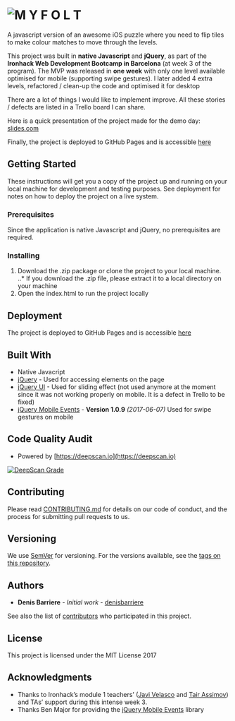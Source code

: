 # ![M Y F O L T](https://s3.amazonaws.com/media-p.slid.es/uploads/733340/images/3955600/Screen_Shot_2017-06-30_at_12.37.07_pm.png "M Y F O L T")

A javascript version of an awesome iOS puzzle where you need to flip tiles to make colour matches to move through the levels. 

This project was built in **native Javascript** and **jQuery**, as part of the **Ironhack Web Development Bootcamp in Barcelona** (at week 3 of the program). The MVP was released in **one week** with only one level available optimised for mobile (supporting swipe gestures).
I later added 4 extra levels, refactored / clean-up the code and optimised it for desktop

There are a lot of things I would like to implement  improve. All these stories / defects are listed in a Trello board I can share.

Here is a quick presentation of the project made for the demo day: [slides.com](https://slides.com/denisbarriere/m-y-f-o-l-t/live#)

Finally, the project is deployed to GitHub Pages and is accessible [here](https://denisbarriere.github.io/ironhack-game)


## Getting Started

These instructions will get you a copy of the project up and running on your local machine for development and testing purposes. See deployment for notes on how to deploy the project on a live system.

### Prerequisites

Since the application is native Javascript and jQuery, no prerequisites are required.

### Installing

1. Download the .zip package or clone the project to your local machine.
..* If you download the .zip file, please extract it to a local directory on your machine 
2. Open the index.html to run the project locally

## Deployment

The project is deployed to GitHub Pages and is accessible [here](https://denisbarriere.github.io/ironhack-game)

## Built With

* Native Javacript
* [jQuery](https://jquery.com/) - Used for accessing elements on the page
* [jQuery UI](https://jqueryui.com/) - Used for sliding effect (not used anymore at the moment since it was not working properly on mobile. It is a defect in Trello to be fixed)
* [jQuery Mobile Events](https://github.com/benmajor/jQuery-Touch-Events) - **Version 1.0.9** _(2017-06-07)_ Used for swipe gestures on mobile 

## Code Quality Audit

* Powered by [https://deepscan.io](https://deepscan.io)

[![DeepScan Grade](https://deepscan.io/api/projects/391/branches/605/badge/grade.svg)](https://deepscan.io/dashboard/#view=project&pid=391&bid=605)

## Contributing

Please read [CONTRIBUTING.md](CONTRIBUTING.md) for details on our code of conduct, and the process for submitting pull requests to us.

## Versioning

We use [SemVer](http://semver.org/) for versioning. For the versions available, see the [tags on this repository](https://github.com/denisbarriere/ironhack-game/tags). 

## Authors

* **Denis Barriere** - *Initial work* - [denisbarriere](https://github.com/denisbarriere)

See also the list of [contributors](https://github.com/denisbarriere/ironhack-game/graphs/contributors) who participated in this project.

## License

This project is licensed under the MIT License 2017

## Acknowledgments

* Thanks to Ironhack’s module 1 teachers’ ([Javi Velasco](https://github.com/javivelasco) and [Tair Assimov](https://github.com/assimovt)) and TAs’ support during this intense week 3.
* Thanks Ben Major for providing the [jQuery Mobile Events](https://github.com/benmajor/jQuery-Touch-Events) library
